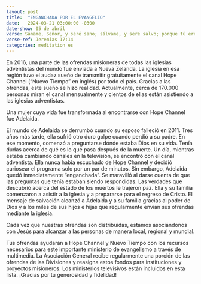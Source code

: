 ```yaml
---
layout: post
title:  "ENGANCHADA POR EL EVANGELIO"
date:   2024-03-21 03:00:00 -0300
date-show: 05 de abril
verse: Sáname, Señor, y seré sano; sálvame, y seré salvo; porque tú eres mi alabanza.
verse-ref: Jeremías 17:14
categories: meditation es
---
```


En 2016, una parte de las ofrendas misioneras de todas las iglesias adventistas del mundo fue enviada a Nueva Zelanda. La iglesia en esa región tuvo el audaz sueño de transmitir gratuitamente el canal Hope Channel (“Nuevo Tiempo” en inglés) por todo el país. Gracias a las ofrendas, este sueño se hizo realidad. Actualmente, cerca de 170.000 personas miran el canal mensualmente y cientos de ellas están asistiendo a las iglesias adventistas.

Una mujer cuya vida fue transformada al encontrarse con Hope Channel fue Adelaida.

El mundo de Adelaida se derrumbó cuando su esposo falleció en 2011. Tres años más tarde, ella sufrió otro duro golpe cuando perdió a su padre. En ese momento, comenzó a preguntarse dónde estaba Dios en su vida. Tenía dudas acerca de qué es lo que pasa después de la muerte. Un día, mientras estaba cambiando canales en la televisión, se encontró con el canal adventista. Ella nunca había escuchado de Hope Channel y decidió curiosear el programa solo por un par de minutos. Sin embargo, Adelaida quedó inmediatamente “enganchada”. Se maravilló al darse cuenta de que las preguntas que tenía estaban siendo respondidas. Las verdades que descubrió acerca del estado de los muertos le trajeron paz. Ella y su familia comenzaron a asistir a la iglesia y a prepararse para el regreso de Cristo. El mensaje de salvación alcanzó a Adelaida y a su familia gracias al poder de Dios y a los miles de sus hijos e hijas que regularmente envían sus ofrendas mediante la iglesia.

Cada vez que nuestras ofrendas son distribuidas, estamos asociándonos con Jesús para alcanzar a las personas de manera local, regional y mundial.

Tus ofrendas ayudarán a Hope Channel y Nuevo Tiempo con los recursos necesarios para este importante ministerio de evangelismo a través de multimedia. La Asociación General recibe regularmente una porción de las ofrendas de las Divisiones y reasigna estos fondos para instituciones y proyectos misioneros. Los ministerios televisivos están incluidos en esta lista. ¡Gracias por tu generosidad y fidelidad!
